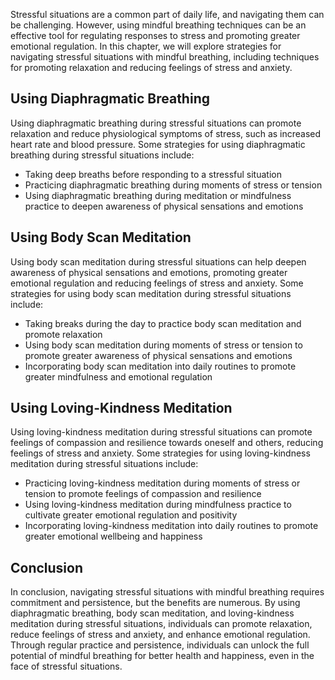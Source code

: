 
Stressful situations are a common part of daily life, and navigating them can be challenging. However, using mindful breathing techniques can be an effective tool for regulating responses to stress and promoting greater emotional regulation. In this chapter, we will explore strategies for navigating stressful situations with mindful breathing, including techniques for promoting relaxation and reducing feelings of stress and anxiety.

Using Diaphragmatic Breathing
-----------------------------

Using diaphragmatic breathing during stressful situations can promote relaxation and reduce physiological symptoms of stress, such as increased heart rate and blood pressure. Some strategies for using diaphragmatic breathing during stressful situations include:

* Taking deep breaths before responding to a stressful situation
* Practicing diaphragmatic breathing during moments of stress or tension
* Using diaphragmatic breathing during meditation or mindfulness practice to deepen awareness of physical sensations and emotions

Using Body Scan Meditation
--------------------------

Using body scan meditation during stressful situations can help deepen awareness of physical sensations and emotions, promoting greater emotional regulation and reducing feelings of stress and anxiety. Some strategies for using body scan meditation during stressful situations include:

* Taking breaks during the day to practice body scan meditation and promote relaxation
* Using body scan meditation during moments of stress or tension to promote greater awareness of physical sensations and emotions
* Incorporating body scan meditation into daily routines to promote greater mindfulness and emotional regulation

Using Loving-Kindness Meditation
--------------------------------

Using loving-kindness meditation during stressful situations can promote feelings of compassion and resilience towards oneself and others, reducing feelings of stress and anxiety. Some strategies for using loving-kindness meditation during stressful situations include:

* Practicing loving-kindness meditation during moments of stress or tension to promote feelings of compassion and resilience
* Using loving-kindness meditation during mindfulness practice to cultivate greater emotional regulation and positivity
* Incorporating loving-kindness meditation into daily routines to promote greater emotional wellbeing and happiness

Conclusion
----------

In conclusion, navigating stressful situations with mindful breathing requires commitment and persistence, but the benefits are numerous. By using diaphragmatic breathing, body scan meditation, and loving-kindness meditation during stressful situations, individuals can promote relaxation, reduce feelings of stress and anxiety, and enhance emotional regulation. Through regular practice and persistence, individuals can unlock the full potential of mindful breathing for better health and happiness, even in the face of stressful situations.
